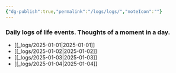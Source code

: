 ```yaml
---
{"dg-publish":true,"permalink":"/logs/logs/","noteIcon":""}
---
```


### Daily logs of life events. Thoughts of a moment in a day.


- [[_logs/2025-01-01\|2025-01-01]]
- [[_logs/2025-01-02\|2025-01-02]]
- [[_logs/2025-01-03\|2025-01-03]]
- [[_logs/2025-01-04\|2025-01-04]]


